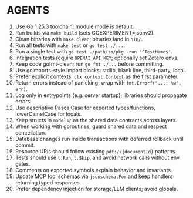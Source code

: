 # AGENTS
1. Use Go 1.25.3 toolchain; module mode is default.
2. Run builds via `make build` (sets GOEXPERIMENT=jsonv2).
3. Clean binaries with `make clean`; binaries land in `bin/`.
4. Run all tests with `make test` or `go test ./...`.
5. Run a single test with `go test ./path/to/pkg -run '^TestName$'`.
6. Integration tests require `OPENAI_API_KEY`; optionally set Zotero envs.
7. Keep code gofmt-clean; run `go fmt ./...` before committing.
8. Use goimports-style import blocks: stdlib, blank line, third-party, local.
9. Prefer explicit contexts: `ctx context.Context` as the first parameter.
10. Return errors instead of panicking; wrap with `fmt.Errorf("...: %w", err)`.
11. Log only in entrypoints (e.g. server startup); libraries should propagate errors.
12. Use descriptive PascalCase for exported types/functions, lowerCamelCase for locals.
13. Keep structs in `models/` as the shared data contracts across layers.
14. When working with goroutines, guard shared data and respect cancellation.
15. Database changes run inside transactions with deferred rollback until commit.
16. Resource URIs should follow existing `pdf://{documentId}` patterns.
17. Tests should use `t.Run`, `t.Skip`, and avoid network calls without env gates.
18. Comments on exported symbols explain behavior and invariants.
19. Update MCP tool schemas via `jsonschema.For` and keep handlers returning typed responses.
20. Prefer dependency injection for storage/LLM clients; avoid globals.
